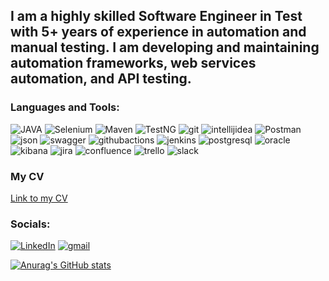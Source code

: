 ## I am a highly skilled Software Engineer in Test with 5+ years of experience in automation and manual testing. I am developing and maintaining automation frameworks, web services automation, and API testing.


### Languages and Tools:
![JAVA](https://img.shields.io/badge/-JAVA-090909?style=for-the-badge&logo=openjdk&logoColor=white)
![Selenium](https://img.shields.io/badge/-Selenium-090909?style=for-the-badge&logo=selenium&logoColor=#43B02A)
![Maven](https://img.shields.io/badge/-Maven-090909?style=for-the-badge&logo=apachemaven&logoColor=C71A36)
![TestNG](https://img.shields.io/badge/-TestNG-090909?style=for-the-badge&logo=TestNG&logoColor=6296CC)
![git](https://img.shields.io/badge/-git-090909?style=for-the-badge&logo=git&logoColor=#85EA2D)
![intellijidea](https://img.shields.io/badge/-intellijidea-090909?style=for-the-badge&logo=intellijidea&logoColor=#000000)
![Postman](https://img.shields.io/badge/-Postman-090909?style=for-the-badge&logo=postman&logoColor=#FF6C37)
![json](https://img.shields.io/badge/-json-090909?style=for-the-badge&logo=json&logoColor=#000000)
![swagger](https://img.shields.io/badge/-swagger-090909?style=for-the-badge&logo=swagger&logoColor=#85EA2D)
![githubactions](https://img.shields.io/badge/-githubactions-090909?style=for-the-badge&logo=githubactions&logoColor=#2088FF)
![jenkins](https://img.shields.io/badge/-jenkins-090909?style=for-the-badge&logo=jenkins&logoColor=#D24939)
![postgresql](https://img.shields.io/badge/-postgresql-090909?style=for-the-badge&logo=postgresql&logoColor=#4169E1)
![oracle](https://img.shields.io/badge/-oracle-090909?style=for-the-badge&logo=oracle&logoColor=#F80000)
![kibana](https://img.shields.io/badge/-kibana-090909?style=for-the-badge&logo=kibana&logoColor=#005571)
![jira](https://img.shields.io/badge/-jira-090909?style=for-the-badge&logo=jira&logoColor=#0052CC)
![confluence](https://img.shields.io/badge/-confluence-090909?style=for-the-badge&logo=confluence&logoColor=#172B4D)
![trello](https://img.shields.io/badge/-trello-090909?style=for-the-badge&logo=trello&logoColor=#0052CC)
![slack](https://img.shields.io/badge/-slack-090909?style=for-the-badge&logo=slack&logoColor=#4A154B)


### My CV
[Link to my CV](https://docs.google.com/document/d/1wBIcHU-TV3mhO07Muzppi230ytmBfjDEwFWWpcgC0xE/edit)


### Socials:
[![LinkedIn](https://img.shields.io/badge/-LinkedIn-090909?style=for-the-badge&logo=linkedin&logoColor=007BB6)](https://www.linkedin.com/in/anastasiia-bel/)
[![gmail](https://img.shields.io/badge/-gmail-090909?style=for-the-badge&logo=gmail&logoColor=007BB6)](nastasia.beloborodova@gmail.com)

[![Anurag's GitHub stats](https://github-readme-stats.vercel.app/api?username=BNastasia&show_icons=true&theme=tokyonight)](https://github.com/anuraghazra/github-readme-stats)







